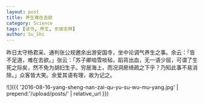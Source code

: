 ```yaml
---
layout: post
title: 养生难在去欲
category: Science
tags: [读书, 养生, 东坡志林]
author: Su_Shi
---
```

昨日太守杨君采、通判张公规邀余出游安国寺，坐中论调气养生之事。余云：「皆不足道，难在去欲。」张云：「苏子卿啮雪啖毡，蹈背出血，无一语少屈，可谓了生死之际矣，然不免为胡妇生子。穷居海上，而况洞房绮疏之下乎？乃知此事不易消除。」众客皆大笑。余爱其语有理，故为记之。

![]({{ '2016-08-16-yang-sheng-nan-zai-qu-yu-su-wu-mu-yang.jpg' | prepend:'/upload/posts/' | relative_url }})
